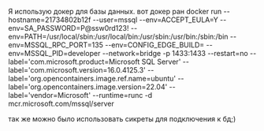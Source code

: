 Я использую докер для базы данных. вот докер ран
docker run --hostname=21734802b12f --user=mssql --env=ACCEPT_EULA=Y --env=SA_PASSWORD=P@ssw0rd123! --env=PATH=/usr/local/sbin:/usr/local/bin:/usr/sbin:/usr/bin:/sbin:/bin --env=MSSQL_RPC_PORT=135 --env=CONFIG_EDGE_BUILD= --env=MSSQL_PID=developer --network=bridge -p 1433:1433 --restart=no --label='com.microsoft.product=Microsoft SQL Server' --label='com.microsoft.version=16.0.4125.3' --label='org.opencontainers.image.ref.name=ubuntu' --label='org.opencontainers.image.version=22.04' --label='vendor=Microsoft' --runtime=runc -d mcr.microsoft.com/mssql/server


так же можно было использовать сикреты для подключения к бд;)